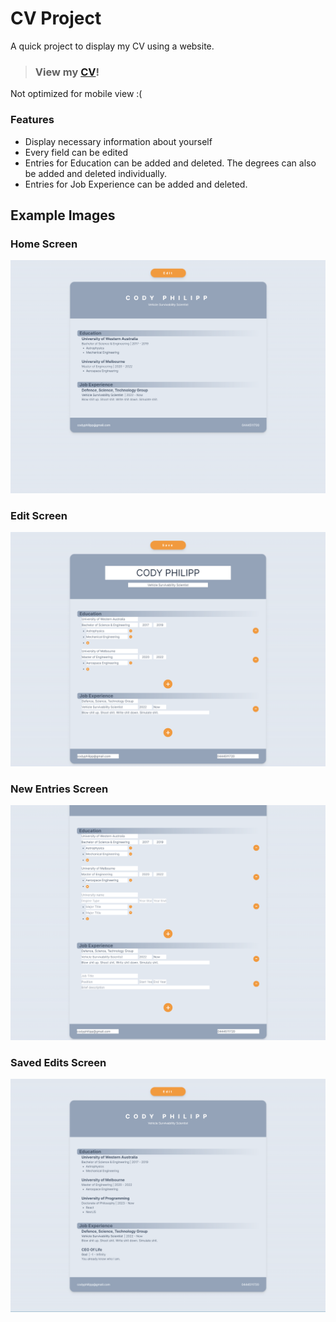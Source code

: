# CV Project
A quick project to display my CV using a website.
> ### View my [CV](https://cv-project-ruby-eight.vercel.app/)!

Not optimized for mobile view :( 

### Features
* Display necessary information about yourself
* Every field can be edited
* Entries for Education can be added and deleted. The degrees can also be added and deleted individually.
* Entries for Job Experience can be added and deleted.

## Example Images
### Home Screen
![Home Screen](https://raw.githubusercontent.com/codyph/cv_project/main/exampleImages/homeScreen.png)

### Edit Screen
![Edit Screen](https://raw.githubusercontent.com/codyph/cv_project/main/exampleImages/saveScreen.png)

### New Entries Screen
![Entry Screen](https://raw.githubusercontent.com/codyph/cv_project/main/exampleImages/addingEditsScreen.png)

### Saved Edits Screen
![Saved Edits Screen](https://raw.githubusercontent.com/codyph/cv_project/main/exampleImages/editedScreen.png)
